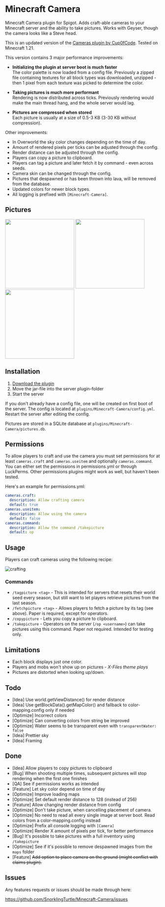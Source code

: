 Minecraft Camera
================

Minecraft Camera plugin for Spigot. Adds craft-able cameras to your Minecraft server and the 
ability to take pictures. Works with Geyser, though the camera looks like a Steve head.

This is an updated version of the [Cameras plugin by Cup0fCode](https://github.com/Cup0fCode/Cameras/). Tested on Minecraft 1.21. 

This version contains 3 major performance improvements:

* **Initializing the plugin at server boot is much faster**<br>
The color palette is now loaded from a config file. Previously a zipped file containing textures for all block types was downloaded,
unzipped - then 1 pixel from each texture was picked to determine the color.

* **Taking pictures is much more performant**<br>
Rendering is now distributed across ticks. Previously rendering would make the main thread hang, and the whole server would lag. 

* **Pictures are compressed when stored**<br>
Each picture is usually at a size of 0.5-3 KB (3-30 KB without compression).


Other improvements:

* In Overworld the sky color changes depending on the time of day.
* Amount of rendered pixels per ticks can be adjusted through the config.
* Render distance can be adjusted through the config.
* Players can copy a picture to clipboard.
* Players can tag a picture and later fetch it by command - even across seeds.
* Camera skin can be changed through the config.
* Pictures that despawned or has been thrown into lava, will be removed from the database.
* Updated colors for newer block types.
* All logging is prefixed with `[Minecraft-Camera]`.

## Pictures

<img src="https://i.imgur.com/Bzi99fL.png" width="225" alt=""> <img src="https://i.imgur.com/YRiBxGn.png" width="225" alt=""> <img src="https://i.imgur.com/pstXzfc.png" width="225" alt="">

## Installation

1. [Download the plugin](https://github.com/SnorklingTurtle/Minecraft-Camera/releases/)
2. Move the jar-file into the server plugin-folder
3. Start the server

If you don't already have a config file, one will be created on first boot of the server. The config is located at `plugins/Minecraft-Camera/config.yml`. Restart the server after editing the config. 

Pictures are stored in a SQLite database at `plugins/Minecraft-Camera/pictures.db`. 

## Permissions

To allow players to craft and use the camera you must set permissions for at least `cameras.craft` and 
`cameras.useitem` and optionally `cameras.command`. You can either set the permissions in 
permissions.yml or through LuckPerms. Other permissions plugins might work as well, but haven't been tested.

Here's an example for permissions.yml:

```yml
cameras.craft:
  description: Allow crafting camera
  default: true
cameras.useitem:
  description: Allow using the camera
  default: false
cameras.command:
  description: Allow the command /takepicture
  default: op
```

## Usage
Players can craft cameras using the following recipe:

![crafting](https://i.imgur.com/GsrxLPY.png)

### Commands

* `/tagpicture <tag>` - This is intended for servers that resets their world seed every season, but still want to let players retrieve pictures from the last season. 
* `/fetchpicture <tag>` - Allows players to fetch a picture by its tag (see above). Paper is required, except for operators.
* `/copypicture` - Lets you copy a picture to clipboard.
* `/takepicture` - Operators on the server (`/op <username>`) can take pictures using this command. Paper not required. Intended for testing only.


## Limitations

* Each block displays just one color.
* Players and mobs won't show up on pictures - *X-Files theme plays*
* Pictures are distorted when looking up/down.

## Todo

* [Idea] Use world.getViewDistance() for render distance
* [Idea] Use getBlockData().getMapColor() and fallback to color-mapping.config only if needed
* [Optimize] Incorrect colors
* [Optimize] Can converting colors from string be improved
* [Optimize] Water seems to be transparent even with `transparentWater: false`
* [Idea] Prettier sky
* [Idea] Framing

## Done

* [Idea] Allow players to copy pictures to clipboard
* [Bug] When shooting multiple times, subsequent pictures will stop rendering when the first one finishes
* [QA] See if permissions works as intended
* [Feature] Let sky color depend on time of day
* [Optimize] Improve loading maps
* [Optimize] Set default render distance to 128 (instead of 256)
* [Feature] Allow changing render distance from config
* [Optimize] Don't take picture, when cancelling placement of camera.
* [Optimize] No need to read all every single image at server boot. Read colors from a color-mapping.config instead
* [Optimize] Prefix all console logging with `[Camera]`
* [Optimize] Render X amount of pixels per tick, for better performance
* [Bug] It's possible to take pictures with a full inventory using `/takepicture`
* [Optimize] See if it's possible to remove despawned images from the `maps` folder
* [Feature] ~~Add option to place camera on the ground (might conflict with claims plugin).~~

## Issues

Any features requests or issues should be made through here:

https://github.com/SnorklingTurtle/Minecraft-Camera/issues
